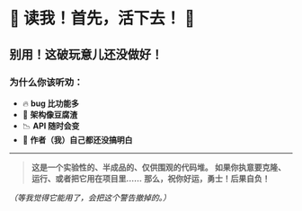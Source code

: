 # 🚧 读我！首先，活下去！ 🚧

## 别用！这破玩意儿还没做好！

### 为什么你该听劝：

- 🔥 **bug 比功能多**
- 🚧 **架构像豆腐渣**
- 📉 **API 随时会变**
- 🤡 **作者（我）自己都还没搞明白**

---

> **这是一个实验性的、半成品的、仅供围观的代码堆。**
> **如果你执意要克隆、运行、或者把它用在项目里……**
> **那么，祝你好运，勇士！后果自负！**

*（等我觉得它能用了，会把这个警告撤掉的。）*
